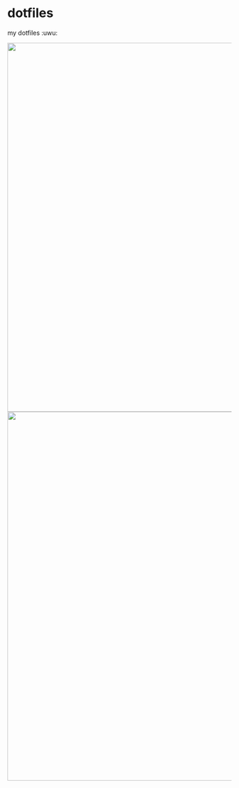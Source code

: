 # dotfiles

my dotfiles :uwu:


<img src="https://raw.githubusercontent.com/umgbhalla/dotfiles_meow/main/media/gifmock%402x.gif"  width='830'/>  
<!-- ![sxhkdgif](./media/gifmock@2x.gif) -->
<!-- ![Rice](https://raw.githubusercontent.com/umgbhalla/sys_dot_files/main/media/output.gif) -->
<!-- ![Rice_2](https://raw.githubusercontent.com/umgbhalla/sys_dot_files/main/media/rice.gif) -->
<img src="https://raw.githubusercontent.com/umgbhalla/dotfiles_meow/main/media/Screenshot.png"  width='830'/>  
<!-- ![png](./media/Screenshot.png) -->
